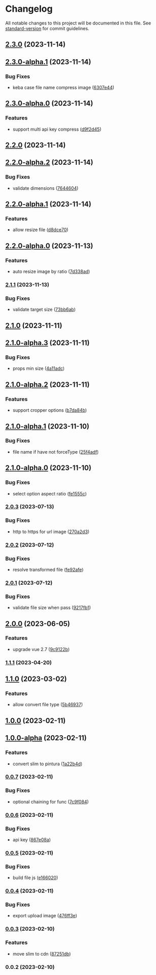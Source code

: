 # Changelog

All notable changes to this project will be documented in this file. See [standard-version](https://github.com/conventional-changelog/standard-version) for commit guidelines.

## [2.3.0](https://github.com/vuthanhbayit/upload-image/compare/v2.3.0-alpha.1...v2.3.0) (2023-11-14)

## [2.3.0-alpha.1](https://github.com/vuthanhbayit/upload-image/compare/v2.3.0-alpha.0...v2.3.0-alpha.1) (2023-11-14)


### Bug Fixes

* keba case file name compress image ([6307e44](https://github.com/vuthanhbayit/upload-image/commit/6307e442927cc32537c9d927b5533aa2e27b2c6a))

## [2.3.0-alpha.0](https://github.com/vuthanhbayit/upload-image/compare/v2.2.0...v2.3.0-alpha.0) (2023-11-14)


### Features

* support multi api key compress ([d9f2d45](https://github.com/vuthanhbayit/upload-image/commit/d9f2d458d0169d12563d79f961504d5c1f80f6e0))

## [2.2.0](https://github.com/vuthanhbayit/upload-image/compare/v2.2.0-alpha.2...v2.2.0) (2023-11-14)

## [2.2.0-alpha.2](https://github.com/vuthanhbayit/upload-image/compare/v2.2.0-alpha.1...v2.2.0-alpha.2) (2023-11-14)


### Bug Fixes

* validate dimensions ([7644604](https://github.com/vuthanhbayit/upload-image/commit/76446047ba19ae43e0305329f2cfbf537256e42c))

## [2.2.0-alpha.1](https://github.com/vuthanhbayit/upload-image/compare/v2.2.0-alpha.0...v2.2.0-alpha.1) (2023-11-14)


### Features

* allow resize file ([d8dce70](https://github.com/vuthanhbayit/upload-image/commit/d8dce7062a08f0332cae118c363f12d22518f740))

## [2.2.0-alpha.0](https://github.com/vuthanhbayit/upload-image/compare/v2.1.1...v2.2.0-alpha.0) (2023-11-13)


### Features

* auto resize image by ratio ([7d338ad](https://github.com/vuthanhbayit/upload-image/commit/7d338ad95961e08db6441659fd5ef7aa2f96ec6b))

### [2.1.1](https://github.com/vuthanhbayit/upload-image/compare/v2.1.0...v2.1.1) (2023-11-13)


### Bug Fixes

* validate target size ([73bb6ab](https://github.com/vuthanhbayit/upload-image/commit/73bb6ab50637d9ab657da132ebb1f7876b9077eb))

## [2.1.0](https://github.com/vuthanhbayit/upload-image/compare/v2.1.0-alpha.3...v2.1.0) (2023-11-11)

## [2.1.0-alpha.3](https://github.com/vuthanhbayit/upload-image/compare/v2.1.0-alpha.2...v2.1.0-alpha.3) (2023-11-11)


### Bug Fixes

* props min size ([4a11adc](https://github.com/vuthanhbayit/upload-image/commit/4a11adc42f886e86c1935895f712bc0190ecd57f))

## [2.1.0-alpha.2](https://github.com/vuthanhbayit/upload-image/compare/v2.1.0-alpha.1...v2.1.0-alpha.2) (2023-11-11)


### Features

* support cropper options ([b7da84b](https://github.com/vuthanhbayit/upload-image/commit/b7da84baf987d2caa4ac552c3b72afa1997e2cb0))

## [2.1.0-alpha.1](https://github.com/vuthanhbayit/upload-image/compare/v2.1.0-alpha.0...v2.1.0-alpha.1) (2023-11-10)


### Bug Fixes

* file name if have not forceType ([25f4adf](https://github.com/vuthanhbayit/upload-image/commit/25f4adfc9dc4826397a1beac0c0aa9697fa19c4c))

## [2.1.0-alpha.0](https://github.com/vuthanhbayit/upload-image/compare/v2.0.3...v2.1.0-alpha.0) (2023-11-10)


### Bug Fixes

* select option aspect ratio ([fe1555c](https://github.com/vuthanhbayit/upload-image/commit/fe1555cb384a9ef1b82bde15dffe98a433895d40))

### [2.0.3](https://github.com/vuthanhbayit/upload-image/compare/v2.0.2...v2.0.3) (2023-07-13)


### Bug Fixes

* http to https for url image ([270a2d3](https://github.com/vuthanhbayit/upload-image/commit/270a2d37660dfb0b927b486841bbf6596e1292da))

### [2.0.2](https://github.com/vuthanhbayit/upload-image/compare/v2.0.1...v2.0.2) (2023-07-12)


### Bug Fixes

* resolve transformed file ([fe92afe](https://github.com/vuthanhbayit/upload-image/commit/fe92afefd90bfda1067714e7dcd5ce658ae3c140))

### [2.0.1](https://github.com/vuthanhbayit/upload-image/compare/v2.0.0...v2.0.1) (2023-07-12)


### Bug Fixes

* validate file size when pass ([9217fb1](https://github.com/vuthanhbayit/upload-image/commit/9217fb1e220710d4624c91510ee40468480857ee))

## [2.0.0](https://github.com/vuthanhbayit/upload-image/compare/v1.1.1...v2.0.0) (2023-06-05)


### Features

* upgrade vue 2.7 ([9c9122b](https://github.com/vuthanhbayit/upload-image/commit/9c9122b69b425e5f399367b9810f27581a074764))

### [1.1.1](https://github.com/vuthanhbayit/upload-image/compare/v1.1.0...v1.1.1) (2023-04-20)

## [1.1.0](https://github.com/vuthanhbayit/upload-image/compare/v1.0.0...v1.1.0) (2023-03-02)


### Features

* allow convert file type ([5b46937](https://github.com/vuthanhbayit/upload-image/commit/5b46937e34fa86aef0d0ea534a48aeca1ba261b9))

## [1.0.0](https://github.com/vuthanhbayit/upload-image/compare/v1.0.0-alpha...v1.0.0) (2023-02-11)

## [1.0.0-alpha](https://github.com/vuthanhbayit/upload-image/compare/v0.0.7...v1.0.0-alpha) (2023-02-11)


### Features

* convert slim to pintura ([1a22b4d](https://github.com/vuthanhbayit/upload-image/commit/1a22b4dc12c37ba732ec595b9fdfeb7aae26c770))

### [0.0.7](https://github.com/vuthanhbayit/upload-image/compare/v0.0.6...v0.0.7) (2023-02-11)


### Bug Fixes

* optional chaining for func ([7c9f084](https://github.com/vuthanhbayit/upload-image/commit/7c9f084e43dbb3a3d696c3117b9170c5f094fe6c))

### [0.0.6](https://github.com/vuthanhbayit/upload-image/compare/v0.0.5...v0.0.6) (2023-02-11)


### Bug Fixes

* api key ([867e08a](https://github.com/vuthanhbayit/upload-image/commit/867e08a052958bc33a1ef68d7fa592dcfbb7df78))

### [0.0.5](https://github.com/vuthanhbayit/upload-image/compare/v0.0.4...v0.0.5) (2023-02-11)


### Bug Fixes

* build file js ([e166020](https://github.com/vuthanhbayit/upload-image/commit/e166020b7f1dbcb7c29e86cdc1323cd7e4b0c0ad))

### [0.0.4](https://github.com/vuthanhbayit/upload-image/compare/v0.0.3...v0.0.4) (2023-02-11)


### Bug Fixes

* export upload image ([476ff3e](https://github.com/vuthanhbayit/upload-image/commit/476ff3e823e085e94d22791de36a1c08b5282971))

### [0.0.3](https://github.com/vuthanhbayit/upload-image/compare/v0.0.2...v0.0.3) (2023-02-10)


### Features

* move slim to cdn ([87251db](https://github.com/vuthanhbayit/upload-image/commit/87251db3275f5f4c2d942b0601146ab4398ff41c))

### 0.0.2 (2023-02-10)
